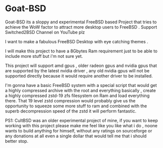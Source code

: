 # Goat-BSD
Goat-BSD its a sloppy and experimental FreeBSD based Project that tries to achieve the WoW factor to attract more desktop users to FreeBSD . Support Switched2BSD Channel on YouTube plz

I want to make a fabulous FreeBSD Desktop with eye catching themes .

I will make this project to have a 8Gbytes Ram requirement just to be able to include more stuff but i'm not sure yet.

This project will support amd gpus , older radeon gpus and nvidia gpus that are supported by the latest nvidia driver , any old nvidia gpus will not be supported directly because it would require another driver to be installed.

I'm gonna have a basic FreeBSD system with a special script that would get a highly compressed archive with the root and everything basically , create a highly compressed zstd-19 zfs filesystem on Ram and load everything there. That 19 level zstd compression would probably give us the opportunity to squeeze some more stuff to ram and combined with the superb decompression speed of the zstd it will perform fantastic.

PS1: CultBSD was an older experimental project of mine, if you want to keep working with this project please make me feel like you like what i do , noone wants to build anything for himself, without any ratings on sourceforge or any donations at all even a single dollar that would tell me that i should better stop.

